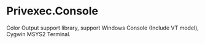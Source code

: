 # Privexec.Console

Color Output support library, support Windows Console (Include VT model), Cygwin MSYS2 Terminal.